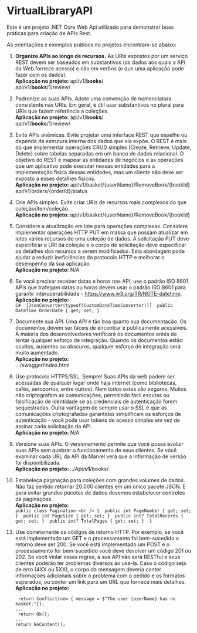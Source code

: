 # VirtualLibraryAPI

Este é um projeto .NET Core Web Api utilizado para demonstrar boas práticas para criação de APIs Rest.

As orientações e exemplos práticos no projetos encontram-se abaixo:

1. **Organize APIs ao longo de recursos.** As URIs expostos por um serviço REST devem ser baseados em
substantivos (os dados aos quais a API da Web fornece acesso) e não em verbos (o que uma aplicação pode
fazer com os dados). <br />
**Aplicação no projeto:** api/v1/**books**/ <br />
                          api/v1/**books**/1/review/

2. Padronize as suas APIs. Adote uma convenção de nomenclatura consistente nas URIs. Em geral, é útil usar
substantivos no plural para URIs que fazem referência a coleções. <br />
**Aplicação no projeto:** api/v1/**books**/ <br />
                          api/v1/**books**/1/review/

3. Evite APIs anêmicas. Evite projetar uma interface REST que espelhe ou dependa da estrutura interna dos
dados que ela expõe. O REST é mais do que implementar operações CRUD simples (Create, Retrieve, Update,
Delete) sobre tabelas separadas em um banco de dados relacional. O objetivo do REST é mapear as entidades
de negócios e as operações que um aplicativo pode executar nessas entidades para a implementação física dessas entidades, mas um cliente não deve ser exposto a esses detalhes físicos. <br />
**Aplicação no projeto:** api/v1/basket/{userName}/RemoveBook/{bookId} <br />
                          api/v1/orders/{orderId}/status

4. Crie APIs simples. Evite criar URIs de recursos mais complexos do que coleção/item/coleção. <br />
**Aplicação no projeto:**  api/v1/basket/{userName}/RemoveBook/{bookId}

5. Considere a atualização em lote para operações complexas. Considere implementar operações HTTP PUT
em massa que possam atualizar em lotes vários recursos de uma coleção de dados. A solicitação PUT deve
especificar o URI da coleção e o corpo de solicitação deve especificar os detalhes dos recursos a serem
modificados. Esta abordagem pode ajudar a reduzir ineficiências do protocolo HTTP e melhorar o desempenho
da sua aplicação.<br />
**Aplicação no projeto:** N/A

6. Se você precisar receber datas e horas nas API, use o padrão ISO 8601. APIs que trafegam datas ou horas
devem usar o padrão ISO 8601 para garantir interoperabilidade - https://www.w3.org/TR/NOTE-datetime. <br />
**Aplicação no projeto:**  
            ```C# 
            [JsonConverter(typeof(CustomDateTimeConverter))] 
            public DateTime OrderDate { get; set; } 
            ```
7. Documente sua API. Uma API é tão boa quanto sua documentação. Os documentos devem ser fáceis de
encontrar e publicamente acessíveis. A maioria dos desenvolvedores verificará os documentos antes de tentar
qualquer esforço de integração. Quando os documentos estão ocultos, ausentes ou obscuros, qualquer esforço
de integração será muito aumentado. <br />
**Aplicação no projeto:** <br />
            .../swagger/index.html

8. Use protocolo HTTPS/SSL. Sempre! Suas APIs da web podem ser acessadas de qualquer lugar onde haja
internet (como bibliotecas, cafés, aeroportos, entre outros). Nem todos estes são seguros. Muitos não
criptografam as comunicações, permitindo fácil escutas ou falsificação de identidade se as credenciais de
autenticação forem sequestradas. Outra vantagem de sempre usar o SSL é que as comunicações criptografadas
garantidas simplificam os esforços de autenticação - você pode usar tokens de acesso simples em vez de assinar cada solicitação da API. <br />
**Aplicação no projeto:**  N/A

9. Versione suas APIs. O versionamento permite que você possa evoluir suas APIs sem quebrar o
funcionamento de seus clientes. Se você examinar cada URL da API da Marvel verá que a informação de versão
foi disponibilizada. <br />
**Aplicação no projeto:**  ../Api/**v1**/books/

10. Estabeleça paginação para coleções com grandes volumes de dados. Não faz sentido retornar 20.000
clientes em um único pacote JSON. E para evitar grandes pacotes de dados devemos estabelecer controles de
paginações. <br />
**Aplicação no projeto:** <br />
        ```
        public class Pagination <br />
        { 
            public int PageNumber { get; set; } 
            public int PageSize { get; set; } 
            public int? TotalRecords { get; set; } 
            public int? TotalPages { get; set; } 
        } ```

11. Use corretamente os códigos de retorno HTTP. Por exemplo, se você está implementado um GET e o
processamento foi bem-sucedido o retorno deve ser 200. Se você está implementado um POST e o
processamento for bem-sucedido você deve devolver um código 201 ou 202. Se você violar essas regras, a sua
API não será RESTful e seus clientes poderão ter problemas diversos ao usá-la. Caso o código seja de erro
(4XX ou 5XX), o corpo da mensagem deveria conter informações adicionais sobre o problema com o pedido
e os formatos esperados, ou conter um link para um URL que fornece mais detalhes.<br />
**Aplicação no projeto:** 
    ```
     return Conflict(new { message = $"The user {userName} has no basket."});
    ...
     return Ok();
    ...
    return NoContent();